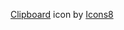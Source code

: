 <a target="_blank" href="https://icons8.com/icon/67345/clipboard">Clipboard</a> icon by <a target="_blank" href="https://icons8.com">Icons8</a>
